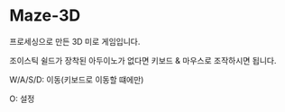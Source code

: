 # Maze-3D
 프로세싱으로 만든 3D 미로 게임입니다.
 
 조이스틱 쉴드가 장착된 아두이노가 없다면 키보드 & 마우스로 조작하시면 됩니다.
 
 W/A/S/D: 이동(키보드로 이동할 떄에만)
 
 O: 설정
